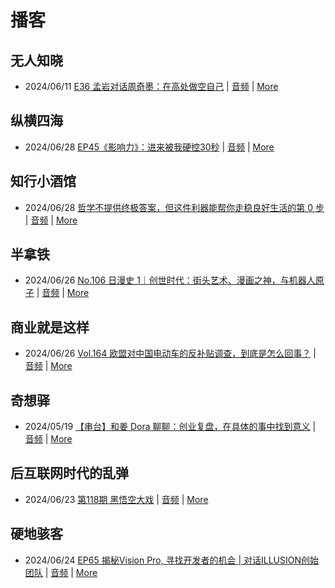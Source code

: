 # 播客

## 无人知晓
- 2024/06/11 [E36 孟岩对话周奇墨：在高处做空自己](https://www.xiaoyuzhoufm.com/episode/6667f31dc26e396a36eefe25) | [音频](https://dts-api.xiaoyuzhoufm.com/track/611719d3cb0b82e1df0ad29e/6667f31dc26e396a36eefe25/media.xyzcdn.net/ljJYPINg_uUnMMt8WMuIsiU41BZt.m4a) | [More](channels/%E6%97%A0%E4%BA%BA%E7%9F%A5%E6%99%93.md)

## 纵横四海
- 2024/06/28 [EP45《影响力》：进来被我硬控30秒](https://www.ximalaya.com/sound/737611452) | [音频](https://audio.xmcdn.com/storages/7a6e-audiofreehighqps/7E/3D/GKwRINsKUwwBBN6xYQLoLnNU.m4a) | [More](channels/%E7%BA%B5%E6%A8%AA%E5%9B%9B%E6%B5%B7.md)

## 知行小酒馆
- 2024/06/28 [哲学不提供终极答案，但这件利器能帮你走稳良好生活的第 0 步](https://www.xiaoyuzhoufm.com/episode/667e33a73a6b0a1f45171232) | [音频](https://dts-api.xiaoyuzhoufm.com/track/6013f9f58e2f7ee375cf4216/667e33a73a6b0a1f45171232/media.xyzcdn.net/lkddPd4KrJTPsZKvYCpFWIDugnYe.m4a) | [More](channels/%E7%9F%A5%E8%A1%8C%E5%B0%8F%E9%85%92%E9%A6%86.md)

## 半拿铁
- 2024/06/26 [No.106 日漫史 1｜创世时代：街头艺术、漫画之神，与机器人原子](https://www.ximalaya.com/sound/737413538) | [音频](https://dl.wavpub.com/item/227_31599685_2812.m4a) | [More](channels/%E5%8D%8A%E6%8B%BF%E9%93%81.md)

## 商业就是这样
- 2024/06/26 [Vol.164 欧盟对中国电动车的反补贴调查，到底是怎么回事？](https://www.ximalaya.com/sound/737409890) | [音频](https://audio.xmcdn.com/storages/bf0b-audiofreehighqps/68/4E/GKwRIDoKUcQLAKt_DALntMUc.m4a) | [More](channels/%E5%95%86%E4%B8%9A%E5%B0%B1%E6%98%AF%E8%BF%99%E6%A0%B7.md)

## 奇想驿
- 2024/05/19 [【串台】和姜 Dora 聊聊：创业复盘，在具体的事中找到意义](https://www.xiaoyuzhoufm.com/episode/664962d382b428eafd844366) | [音频](https://dts-api.xiaoyuzhoufm.com/track/6034daea97755b8fc9c66480/664962d382b428eafd844366/media.xyzcdn.net/llloyy2KoUURla1cgosxmkenwwHw.m4a) | [More](channels/%E5%A5%87%E6%83%B3%E9%A9%BF.md)

## 后互联网时代的乱弹
- 2024/06/23 [第118期 黑悟空大戏](https://hosting.wavpub.cn/pie/ep118/) | [音频](https://tk.wavpub.com/WPDL_gCEwKknvXKSSKaJAQWfPFdywzvZmtLFPetzcSeZHWsQEqMdpmYwAjGvQKf-ce.mp3) | [More](channels/%E5%90%8E%E4%BA%92%E8%81%94%E7%BD%91%E6%97%B6%E4%BB%A3%E7%9A%84%E4%B9%B1%E5%BC%B9.md)

## 硬地骇客
- 2024/06/24 [EP65 揭秘Vision Pro, 寻找开发者的机会 | 对话ILLUSION创始团队](https://www.xiaoyuzhoufm.com/episode/66796eaed3fc5dd627b5dc52) | [音频](https://dts-api.xiaoyuzhoufm.com/track/640ee2438be5d40013fe4a87/66796eaed3fc5dd627b5dc52/media.xyzcdn.net/lnqbTON1AyofLA0xixXTbXOd3xmc.m4a) | [More](channels/%E7%A1%AC%E5%9C%B0%E9%AA%87%E5%AE%A2.md)

